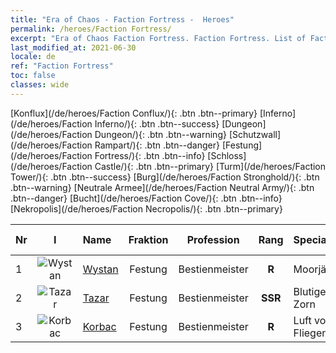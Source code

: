 ```yaml
---
title: "Era of Chaos - Faction Fortress -  Heroes"
permalink: /heroes/Faction Fortress/
excerpt: "Era of Chaos Faction Fortress. Faction Fortress. List of Faction  in Era of Chaos"
last_modified_at: 2021-06-30
locale: de
ref: "Faction Fortress"
toc: false
classes: wide
---
```

 [Konflux](/de/heroes/Faction Conflux/){: .btn .btn--primary} [Inferno](/de/heroes/Faction Inferno/){: .btn .btn--success} [Dungeon](/de/heroes/Faction Dungeon/){: .btn .btn--warning} [Schutzwall](/de/heroes/Faction Rampart/){: .btn .btn--danger} [Festung](/de/heroes/Faction Fortress/){: .btn .btn--info} [Schloss](/de/heroes/Faction Castle/){: .btn .btn--primary} [Turm](/de/heroes/Faction Tower/){: .btn .btn--success} [Burg](/de/heroes/Faction Stronghold/){: .btn .btn--warning} [Neutrale Armee](/de/heroes/Faction Neutral Army/){: .btn .btn--danger} [Bucht](/de/heroes/Faction Cove/){: .btn .btn--info} [Nekropolis](/de/heroes/Faction Necropolis/){: .btn .btn--primary} 

  | Nr |  I |    Name    |  Fraktion  |  Profession   |  Rang  |    Specialty     | User Rate  | 
  |:---|:--:|:-----------|:-------:|:-------------:|:------:|:-----------------|:----:|
  | 1 | ![Wystan](/images/h/h_Wystan.jpg) | [Wystan](/de/heroes/Wystan/) | Festung | Bestienmeister | **R** |  Moorjäger | R |
  | 2 | ![Tazar](/images/h/h_Tazar.jpg) | [Tazar](/de/heroes/Tazar/) | Festung | Bestienmeister | **SSR** |  Blutiger Zorn | SSR |
  | 3 | ![Korbac](/images/h/h_Korbac.jpg) | [Korbac](/de/heroes/Korbac/) | Festung | Bestienmeister | **R** |  Luft voller Fliegen | R |
